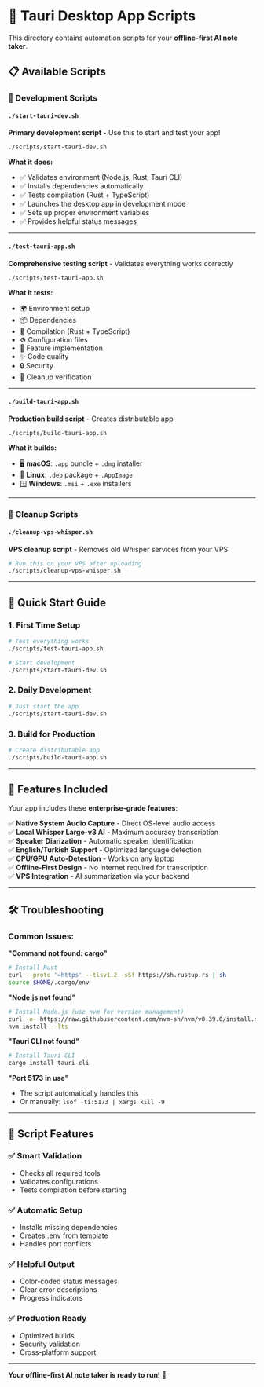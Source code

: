 # 🚀 Tauri Desktop App Scripts

This directory contains automation scripts for your **offline-first AI note taker**.

## 📋 Available Scripts

### 🔧 Development Scripts

#### `./start-tauri-dev.sh`
**Primary development script** - Use this to start and test your app!

```bash
./scripts/start-tauri-dev.sh
```

**What it does:**
- ✅ Validates environment (Node.js, Rust, Tauri CLI)
- ✅ Installs dependencies automatically
- ✅ Tests compilation (Rust + TypeScript)
- ✅ Launches the desktop app in development mode
- ✅ Sets up proper environment variables
- ✅ Provides helpful status messages

---

#### `./test-tauri-app.sh`
**Comprehensive testing script** - Validates everything works correctly

```bash
./scripts/test-tauri-app.sh
```

**What it tests:**
- 🌍 Environment setup
- 📦 Dependencies
- 🔨 Compilation (Rust + TypeScript)
- ⚙️ Configuration files
- 🎯 Feature implementation
- ✨ Code quality
- 🔒 Security
- 🧹 Cleanup verification

---

#### `./build-tauri-app.sh`
**Production build script** - Creates distributable app

```bash
./scripts/build-tauri-app.sh
```

**What it builds:**
- 🖥️ **macOS**: `.app` bundle + `.dmg` installer
- 🐧 **Linux**: `.deb` package + `.AppImage`
- 🪟 **Windows**: `.msi` + `.exe` installers

---

### 🧹 Cleanup Scripts

#### `./cleanup-vps-whisper.sh`
**VPS cleanup script** - Removes old Whisper services from your VPS

```bash
# Run this on your VPS after uploading
./scripts/cleanup-vps-whisper.sh
```

---

## 🎯 Quick Start Guide

### 1. **First Time Setup**
```bash
# Test everything works
./scripts/test-tauri-app.sh

# Start development
./scripts/start-tauri-dev.sh
```

### 2. **Daily Development**
```bash
# Just start the app
./scripts/start-tauri-dev.sh
```

### 3. **Build for Production**
```bash
# Create distributable app
./scripts/build-tauri-app.sh
```

---

## 🎉 Features Included

Your app includes these **enterprise-grade features**:

✅ **Native System Audio Capture** - Direct OS-level audio access  
✅ **Local Whisper Large-v3 AI** - Maximum accuracy transcription  
✅ **Speaker Diarization** - Automatic speaker identification  
✅ **English/Turkish Support** - Optimized language detection  
✅ **CPU/GPU Auto-Detection** - Works on any laptop  
✅ **Offline-First Design** - No internet required for transcription  
✅ **VPS Integration** - AI summarization via your backend  

---

## 🛠️ Troubleshooting

### Common Issues:

**"Command not found: cargo"**
```bash
# Install Rust
curl --proto '=https' --tlsv1.2 -sSf https://sh.rustup.rs | sh
source $HOME/.cargo/env
```

**"Node.js not found"**
```bash
# Install Node.js (use nvm for version management)
curl -o- https://raw.githubusercontent.com/nvm-sh/nvm/v0.39.0/install.sh | bash
nvm install --lts
```

**"Tauri CLI not found"**
```bash
# Install Tauri CLI
cargo install tauri-cli
```

**"Port 5173 in use"**
- The script automatically handles this
- Or manually: `lsof -ti:5173 | xargs kill -9`

---

## 🎯 Script Features

### ✅ **Smart Validation**
- Checks all required tools
- Validates configurations
- Tests compilation before starting

### ✅ **Automatic Setup**
- Installs missing dependencies
- Creates .env from template
- Handles port conflicts

### ✅ **Helpful Output**
- Color-coded status messages
- Clear error descriptions
- Progress indicators

### ✅ **Production Ready**
- Optimized builds
- Security validation
- Cross-platform support

---

**Your offline-first AI note taker is ready to run! 🎉**
